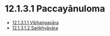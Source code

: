 

# 12.1.3.1 Paccayānuloma

* [12.1.3.1.1 Vibhaṅgavāra](12.1.3.1/12.1.3.1.1.md)
* [12.1.3.1.2 Saṅkhyāvāra](12.1.3.1/12.1.3.1.2.md)




